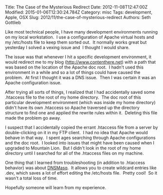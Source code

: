 Title: The Case of the Mysterious Redirect
Date: 2012-11-08T12:47:00Z
Modified: 2015-01-06T12:30:24.784Z
Category: misc
Tags: development, Apple, OSX
Slug: 2012/11/the-case-of-mysterious-redirect
Authors: Seth Gottlieb

Like most technical people, I have many development environments running on my local workstation. &nbsp;I use a configuration of Apache virtual hosts and my /etc/hosts file to keep them sorted out. &nbsp;It normally works great but yesterday I solved a vexing issue and &nbsp;I thought I would share.  
  
The issue was that whenever I hit a specific development environment, it would redirect me to my blog (<http://www.contenthere.net>) with a path that was based on the location of the Apache doc root. &nbsp;I hadn't used this environment in a while and so a lot of things could have caused the problem. &nbsp;At first I thought it was a DNS issue. &nbsp;Then I was certain it was an Apache configuration issue.  
  
After trying all sorts of things, I realized that I had accidentally saved some .htaccess file to the root of my home directory. &nbsp;The doc root of this particular development environment (which was inside my home directory) didn't have its own .htaccess so Apache traversed up the directory structure to find one and applied the rewrite rules within it. &nbsp;Deleting this file made the problem go away.  
  
I suspect that I accidentally copied the errant .htaccess file from a server by double-clicking on it in my FTP client. &nbsp;I had no idea that Apache would behave in that way. &nbsp;I spent ages searching through Apache configurations and the doc root. &nbsp;I looked into issues that might have been caused when I upgraded to Mountain Lion. &nbsp;But I didn't look in the root of my home directory until I searched for all of the .htaccess files on my machine.  
  
One thing that I learned from troubleshooting (in addition to .htaccess behavior) was about [DNSMasq](http://blog.philippklaus.de/2012/02/install-dnsmasq-locally-on-mac-os-x-via-homebrew/). &nbsp;It allows you to create wildcard entries like .dev, which saves a lot of effort editing the /etc/hosts file. &nbsp;Pretty cool! &nbsp;So it wasn't a total loss of time.  
  
Hopefully someone will learn from my experience.
